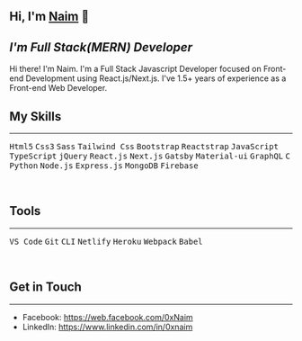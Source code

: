 ## **Hi, I'm [Naim][facebook]** :wave:
## ***I'm Full Stack(MERN) Developer***

<p>
Hi there! I'm Naim. I'm a Full Stack Javascript Developer focused on Front-end Development using React.js/Next.js. I've 1.5+ years of experience as a Front-end Web Developer.
</p>

## **My Skills**
-------------
<kbd>Html5</kbd> <kbd>Css3</kbd> <kbd>Sass</kbd> <kbd>Tailwind Css</kbd> <kbd>Bootstrap</kbd> <kbd>Reactstrap</kbd> <kbd>JavaScript</kbd> <kbd>TypeScript</kbd> <kbd>jQuery</kbd> <kbd>React.js</kbd> <kbd>Next.js</kbd> <kbd>Gatsby</kbd> <kbd>Material-ui</kbd> <kbd>GraphQL</kbd> <kbd>C</kbd> <kbd>Python</kbd> <kbd>Node.js</kbd> <kbd>Express.js</kbd> <kbd>MongoDB</kbd> <kbd>Firebase</kbd>

<br/>

## **Tools**
--------
<kbd>VS Code</kbd> <kbd>Git</kbd> <kbd>CLI</kbd> <kbd>Netlify</kbd>  <kbd>Heroku</kbd> <kbd>Webpack</kbd> <kbd>Babel</kbd>

<br/>

## **Get in Touch**
---------------
- Facebook: https://web.facebook.com/0xNaim
- LinkedIn: https://www.linkedin.com/in/0xnaim

[facebook]: https://web.facebook.com/0xNaim 'Facebook'
[github]: https://github.com/0xNaim 'Github'
[linkedin]: https://www.linkedin.com/in/0xnaim 'LinkedIn'

